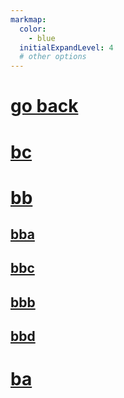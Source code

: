 ```yaml
---
markmap:
  color:
    - blue
  initialExpandLevel: 4
  # other options
---
```


# [go back](../index.html)
# [bc](bc/index.html)
# [bb](bb/index.html)
## [bba](bb/bba/index.html)
## [bbc](bb/bbc/index.html)
## [bbb](bb/bbb/index.html)
## [bbd](bb/bbd/index.html)
# [ba](ba/index.html)
